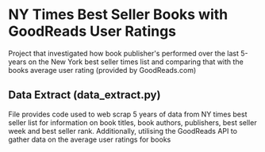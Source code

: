 NY Times Best Seller Books with GoodReads User Ratings
======================================================
Project that investigated how book publisher's performed over the last 5-years on the New York best seller times list and comparing that with the books average user rating (provided by GoodReads.com) 


Data Extract (data_extract.py)
------------------------------
File provides code used to web scrap 5 years of data from NY times best seller list for information on book titles, book authors, publishers, best seller week and best seller rank. Additionally, utilising the GoodReads API to gather data on the average user ratings for books

